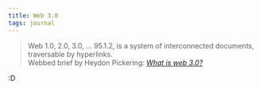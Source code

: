 ```yaml
---
title: Web 3.0
tags: journal
---
```

<blockquote>
Web 1.0, 2.0, 3.0, … 95.1.2, is a system of interconnected documents, traversable by hyperlinks.
<footer>Webbed brief by Heydon Pickering: <a href="https://briefs.video/videos/what-is-web-3.0/"><cite>What is web 3.0?</a></cite>
</footer>
</blockquote>

:D

